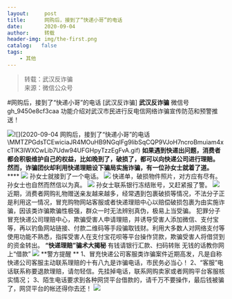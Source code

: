 ```yaml
---
layout:     post
title:      网购后，接到了“快递小哥”的电话
date:       2020-09-04
author:     转载
header-img: img/the-first.png
catalog:   false
tags:
    - 其他
---
```


<blockquote><p>转载：武汉反诈骗<br>
来源：微信公众号</p></blockquote>

#网购后，接到了“快递小哥”的电话
[武汉反诈骗]
**武汉反诈骗**
微信号gh_9450e8cf3caa
功能介绍对武汉市民进行反电信网络诈骗宣传防范和预警推送！

![]({{site.baseurl}}/postimg/MMTZPGdsTCEwiciaJR4MOuHB9NGqIFg9libZfwotgxXLic7goicUkB4LbbpCY1ElIWRqQHtITrXvyKIaH1ZPcic81M2w.gif)![](2020-09-04
网购后，接到了“快递小哥”的电话\\MMTZPGdsTCEwiciaJR4MOuHB9NGqIFg9libSqCQP9VJoH7ncroBmuiam4xcTIK3lWXCwLib7Udw94UFGHpyTzzEgFvA.gif)
**如果遇到快递出问题，消费者都会积极维护自己的权益，比如晚到了，破损了，都可以向快递公司进行理赔。**
**然而，诈骗团伙却利用快递理赔设下骗局实施诈骗，有一位孙女士就着了道。******
![]({{site.baseurl}}/postimg/MMTZPGdsTCEwiciaJR4MOuHB9NGqIFg9libSqCQP9VJoH7ncroBmuiam4xcTIK3lWXCwLib7Udw94UFGHpyTzzEgFvA.gif)
孙女士就接到了一个电话。
![]({{site.baseurl}}/postimg/CYhLUADzmaPdZBucVu5xvJXyrGYQOhqog1qR3G5IGJoFK81nsibhO1Z1DmAic9pXh00eViccMlycQtOqh86T096ww.jpeg)
快递单，破损物件照片，对方应有尽有。孙女士也自然而然信以为真。
![]({{site.baseurl}}/postimg/CYhLUADzmaPdZBucVu5xvJXyrGYQOhqoIX7OFDWibVA8y4KrZX3ibic9ib7mbAoTzLlVw5WvHsSVmEwQed4Z4klRYQ.jpeg)
孙女士联系银行冻结账号，又赶紧报了警。
![]({{site.baseurl}}/postimg/MMTZPGdsTCEwiciaJR4MOuHB9NGqIFg9libxVhry3LUtpiaPswlCmZpBrbTvAdRyznlibUgXt4DtH8pNBuePX313s3Q.jpeg)
近期，消费者网购礼物赠送亲友越来越多，经常遇到包裹破损等情况，不法分子正是利用这一情况，冒充购物网站客服或者快递理赔中心以赔偿破损包裹为由实施诈骗，因该类诈骗欺骗性极强，群众一时无法辨别真伪，极易上当受骗。
犯罪分子冒充快递公司理赔中心，欺骗受害人申请理赔，并诱导受害人添加微信、支付宝等，再以钓鱼网站链接、付款二维码等手段骗取钱财。利用大多数人对网络支付等使用功能不熟悉，指挥受害人在支付宝花呗等平台操作贷款，欺骗受害人将借贷到的资金转出。
**“快递理赔”骗术大揭秘**
有钱请银行汇款、扫码转账
无钱的话教你网上“借款”
![]({{site.baseurl}}/postimg/ZjwqSYRErATEX4R2bHrIzkbg7V88VUia6icLD7FVJPLT48v2H6omntMl63rVqpcJF3fCZBVPmeUrbpxdZcfPhs2g.jpeg)
**警方提醒
**
1、冒充快递公司客服类诈骗案件近期高发，凡是自称快递公司客服主动联系理赔的十有八九是诈骗电话，市民务必当心！
2、“客服”电话联系称要退款理赔，请勿轻信。先挂掉电话，联系网购卖家或者网购平台客服核实情况；
3、陌生电话要求到各种网贷平台借款的，请千万不要操作，最后钱被骗了，网贷平台的帐还得你去还！
![]({{site.baseurl}}/postimg/8wBAcE4t1v6PlfDwNjagwnxAp97JxyEmHYWEcZOVJAa1XKJBflCfibmGvpjfjoqRrCTlicj2iaGiauuibmNtvFDQjOg.jpeg)

